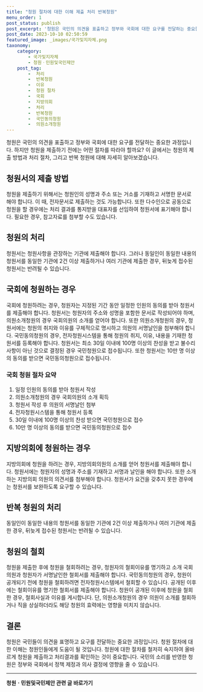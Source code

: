 ```yaml
---
title: "청원 절차에 대한 이해 제출 처리 반복청원"
menu_order: 1
post_status: publish
post_excerpt: '청원은 국민의 의견을 표출하고 정부와 국회에 대한 요구를 전달하는 중요한 과정입니다. 하지만 청원을 제출하기 전에는 어떤 절차를 따라야 할까요  이 글에서는 청원의 제출 방법과 처리 절차, 그리고 반복 청원에 대해 자세히 알아보겠습니다.'
post_date: 2023-10-10 02:50:59
featured_image: _images/국가및지자체.png
taxonomy:
    category:
        - 국가및지자체
        - 청원ㆍ민원및국민제안
    post_tag:
        -  처리
        -  반복청원
        -  이유
        -  청원 절차
        -  국회
        -  지방의회
        -  처리
        -  반복청원
        -  국민동의청원
        -  의원소개청원
---
```



청원은 국민의 의견을 표출하고 정부와 국회에 대한 요구를 전달하는 중요한 과정입니다. 하지만 청원을 제출하기 전에는 어떤 절차를 따라야 할까요? 이 글에서는 청원의 제출 방법과 처리 절차, 그리고 반복 청원에 대해 자세히 알아보겠습니다.

## 청원서의 제출 방법

청원을 제출하기 위해서는 청원인의 성명과 주소 또는 거소를 기재하고 서명한 문서로 해야 합니다. 이 때, 전자문서로 제출하는 것도 가능합니다. 또한 다수인으로 공동으로 청원을 할 경우에는 처리 결과를 통지받을 대표자를 선임하여 청원서에 표기해야 합니다. 필요한 경우, 참고자료를 첨부할 수도 있습니다. 

## 청원의 처리

청원서는 청원사항을 관장하는 기관에 제출해야 합니다. 그러나 동일인이 동일한 내용의 청원서를 동일한 기관에 2건 이상 제출하거나 여러 기관에 제출한 경우, 뒤늦게 접수된 청원서는 반려될 수 있습니다.

## 국회에 청원하는 경우

국회에 청원하려는 경우, 청원자는 지정된 기간 동안 일정한 인원의 동의를 받아 청원서를 제출해야 합니다. 청원서는 청원자의 주소와 성명을 포함한 문서로 작성되어야 하며, 의원소개청원의 경우 국회의원의 소개를 얻어야 합니다. 또한 의원소개청원의 경우, 청원서에는 청원의 취지와 이유를 구체적으로 명시하고 의원의 서명날인을 첨부해야 합니다. 국민동의청원의 경우, 전자청원시스템을 통해 청원의 취지, 이유, 내용을 기재한 청원서를 등록해야 합니다. 청원서는 최소 30일 이내에 100명 이상의 찬성을 받고 불수리사항이 아닌 것으로 결정된 경우 국민청원으로 접수됩니다. 또한 청원서는 10만 명 이상의 동의를 받으면 국민동의청원으로 접수됩니다.

### 국회 청원 절차 요약

1. 일정 인원의 동의를 받아 청원서 작성
2. 의원소개청원의 경우 국회의원의 소개 획득
3. 청원서 작성 후 의원의 서명날인 첨부
4. 전자청원시스템을 통해 청원서 등록
5. 30일 이내에 100명 이상의 찬성 받으면 국민청원으로 접수
6. 10만 명 이상의 동의를 받으면 국민동의청원으로 접수

## 지방의회에 청원하는 경우

지방의회에 청원을 하려는 경우, 지방의회의원의 소개를 얻어 청원서를 제출해야 합니다. 청원서에는 청원자의 성명과 주소를 기재하고 서명과 날인을 해야 합니다. 또한 소개하는 지방의회 의원의 의견서를 첨부해야 합니다. 청원서가 요건을 갖추지 못한 경우에는 청원서를 보완하도록 요구할 수 있습니다.

## 반복 청원의 처리

동일인이 동일한 내용의 청원서를 동일한 기관에 2건 이상 제출하거나 여러 기관에 제출한 경우, 뒤늦게 접수된 청원서는 반려될 수 있습니다.

## 청원의 철회

청원을 제출한 후에 청원을 철회하려는 경우, 청원자의 철회이유를 명기하고 소개 국회의원과 청원자가 서명날인한 철회서를 제출해야 합니다. 국민동의청원의 경우, 청원이 공개되기 전에 청원을 철회하려면 전자청원시스템에서 철회할 수 있습니다. 공개된 이후에는 철회이유를 명기한 철회서를 제출해야 합니다. 청원이 공개된 이후에 청원을 철회한 경우, 철회사실과 이유를 게시합니다. 단, 의원소개청원의 경우 의원이 소개를 철회하거나 직을 상실하더라도 해당 청원의 효력에는 영향을 미치지 않습니다.

## 결론

청원은 국민들이 의견을 표명하고 요구를 전달하는 중요한 과정입니다. 청원 절차에 대한 이해는 청원인들에게 도움이 될 것입니다. 청원에 대한 절차를 철저히 숙지하여 올바르게 청원을 제출하고 처리결과를 확인하는 것이 중요합니다. 국민의 소리를 반영한 청원은 정부와 국회에서 정책 제정과 의사 결정에 영향을 줄 수 있습니다.
<!-- wp:separator -->
<hr class="wp-block-separator has-alpha-channel-opacity"/>
<!-- /wp:separator -->

<!-- wp:group {"backgroundColor":"base","layout":{"type":"constrained"}} -->
<div class="wp-block-group has-base-background-color has-background"><!-- wp:paragraph {"align":"center","fontSize":"medium"} -->
<p class="has-text-align-center has-large-font-size"><strong>청원ㆍ민원및국민제안 관련 글 바로가기</strong></p>
<!-- /wp:paragraph -->


<!-- wp:latest-posts
{"categories":[{"id":7340,"count":19,"description":"","link":"https://uknowlaw.com/category/%ec%b2%ad%ec%9b%90%e3%86%8d%eb%af%bc%ec%9b%90%eb%b0%8f%ea%b5%ad%eb%af%bc%ec%a0%9c%ec%95%88/","name":"청원ㆍ민원및국민제안","slug":"청원ㆍ민원및국민제안","taxonomy":"category","parent":0,"meta":[],"_links":{"self":[{"href":"https://uknowlaw.com/wp-json/wp/v2/categories/7340"}],"collection":[{"href":"https://uknowlaw.com/wp-json/wp/v2/categories"}],"about":[{"href":"https://uknowlaw.com/wp-json/wp/v2/taxonomies/category"}],"wp:post_type":[{"href":"https://uknowlaw.com/wp-json/wp/v2/posts?categories=7340"}],"curies":[{"name":"wp","href":"https://api.w.org/{rel}","templated":true}]}}],"postsToShow":100,"excerptLength":28,"postLayout":"grid","columns":2,"featuredImageAlign":"left","featuredImageSizeSlug":"large","fontSize":"medium"} /--></div>
<!-- /wp:group -->